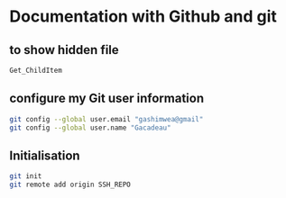 # Documentation with  Github and git

## to show hidden file 
```bash
Get_ChildItem
``` 

## configure my Git user information
```bash
git config --global user.email "gashimwea@gmail"
git config --global user.name "Gacadeau"
``` 

## Initialisation
```bash
git init
git remote add origin SSH_REPO
``` 